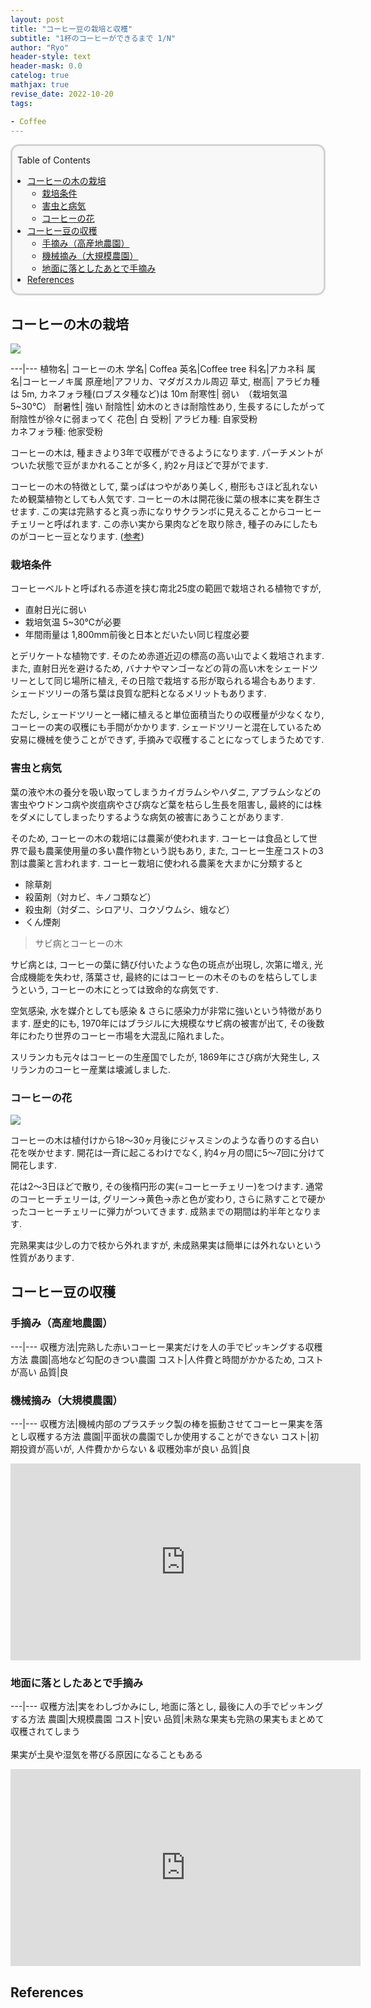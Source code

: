 ```yaml
---
layout: post
title: "コーヒー豆の栽培と収穫"
subtitle: "1杯のコーヒーができるまで 1/N"
author: "Ryo"
header-style: text
header-mask: 0.0
catelog: true
mathjax: true
revise_date: 2022-10-20
tags:

- Coffee
---
```


<div style='border-radius: 1em; border-style:solid; border-color:#D3D3D3; background-color:#F8F8F8'>
<p class="h4">&nbsp;&nbsp;Table of Contents</p>
<!-- START doctoc generated TOC please keep comment here to allow auto update -->
<!-- DON'T EDIT THIS SECTION, INSTEAD RE-RUN doctoc TO UPDATE -->

- [コーヒーの木の栽培](#%E3%82%B3%E3%83%BC%E3%83%92%E3%83%BC%E3%81%AE%E6%9C%A8%E3%81%AE%E6%A0%BD%E5%9F%B9)
  - [栽培条件](#%E6%A0%BD%E5%9F%B9%E6%9D%A1%E4%BB%B6)
  - [害虫と病気](#%E5%AE%B3%E8%99%AB%E3%81%A8%E7%97%85%E6%B0%97)
  - [コーヒーの花](#%E3%82%B3%E3%83%BC%E3%83%92%E3%83%BC%E3%81%AE%E8%8A%B1)
- [コーヒー豆の収穫](#%E3%82%B3%E3%83%BC%E3%83%92%E3%83%BC%E8%B1%86%E3%81%AE%E5%8F%8E%E7%A9%AB)
  - [手摘み（高産地農園）](#%E6%89%8B%E6%91%98%E3%81%BF%E9%AB%98%E7%94%A3%E5%9C%B0%E8%BE%B2%E5%9C%92)
  - [機械摘み（大規模農園）](#%E6%A9%9F%E6%A2%B0%E6%91%98%E3%81%BF%E5%A4%A7%E8%A6%8F%E6%A8%A1%E8%BE%B2%E5%9C%92)
  - [地面に落としたあとで手摘み](#%E5%9C%B0%E9%9D%A2%E3%81%AB%E8%90%BD%E3%81%A8%E3%81%97%E3%81%9F%E3%81%82%E3%81%A8%E3%81%A7%E6%89%8B%E6%91%98%E3%81%BF)
- [References](#references)

<!-- END doctoc generated TOC please keep comment here to allow auto update -->

</div>


## コーヒーの木の栽培

<img src="https://github.com/ryonakimageserver/omorikaizuka/blob/master/%E3%83%96%E3%83%AD%E3%82%B0%E7%94%A8/Coffee/20221016_coffee_tree.jpg?raw=true">


---|---
植物名| コーヒーの木
学名| Coffea
英名|Coffee tree
科名|アカネ科
属名|コーヒーノキ属
原産地|アフリカ、マダガスカル周辺
草丈, 樹高| アラビカ種は 5m, カネフォラ種(ロブスタ種など)は 10m
耐寒性| 	弱い　（栽培気温 5~30℃）
耐暑性| 	強い
耐陰性| 	幼木のときは耐陰性あり, 生長するにしたがって耐陰性が徐々に弱まってく
花色| 	白
受粉| アラビカ種: 自家受粉 <br> カネフォラ種: 他家受粉


コーヒーの木は, 種まきより3年で収穫ができるようになります.
パーチメントがついた状態で豆がまかれることが多く, 約2ヶ月ほどで芽がでます. 

コーヒーの木の特徴として, 葉っぱはつやがあり美しく, 樹形もさほど乱れないため観葉植物としても人気です.
コーヒーの木は開花後に葉の根本に実を群生させます. この実は完熟すると真っ赤になりサクランボに見えることからコーヒーチェリーと呼ばれます.
この赤い実から果肉などを取り除き, 種子のみにしたものがコーヒー豆となります. ([参考](https://ryonakagami.github.io/2022/10/15/Coffee-science-part3-coffee-chaff/))

### 栽培条件

コーヒーベルトと呼ばれる赤道を挟む南北25度の範囲で栽培される植物ですが, 

- 直射日光に弱い
- 栽培気温 5~30℃が必要 
- 年間雨量は 1,800mm前後と日本とだいたい同じ程度必要

とデリケートな植物です. そのため赤道近辺の標高の高い山でよく栽培されます.
また, 直射日光を避けるため, バナナやマンゴーなどの背の高い木をシェードツリーとして同じ場所に植え, その日陰で栽培する形が取られる場合もあります.
シェードツリーの落ち葉は良質な肥料となるメリットもあります.

ただし, シェードツリーと一緒に植えると単位面積当たりの収穫量が少なくなり, コーヒーの実の収穫にも手間がかかります.
シェードツリーと混在しているため安易に機械を使うことができず, 手摘みで収穫することになってしまうためです.

### 害虫と病気

葉の液や木の養分を吸い取ってしまうカイガラムシやハダニ, アブラムシなどの害虫やウドンコ病や炭疽病やさび病など葉を枯らし生長を阻害し, 
最終的には株をダメにしてしまったりするような病気の被害にあうことがあります.

そのため, コーヒーの木の栽培には農薬が使われます. コーヒーは食品として世界で最も農薬使用量の多い農作物という説もあり,
また, コーヒー生産コストの3割は農薬と言われます. コーヒー栽培に使われる農薬を大まかに分類すると

- 除草剤
- 殺菌剤（対カビ、キノコ類など）
- 殺虫剤（対ダニ、シロアリ、コクゾウムシ、蛾など）
- くん煙剤

> サビ病とコーヒーの木

サビ病とは, コーヒーの葉に錆び付いたような色の斑点が出現し, 次第に増え, 光合成機能を失わせ, 落葉させ, 
最終的にはコーヒーの木そのものを枯らしてしまうという, コーヒーの木にとっては致命的な病気です.

空気感染, 水を媒介としても感染 & さらに感染力が非常に強いという特徴があります. 
歴史的にも, 1970年にはブラジルに大規模なサビ病の被害が出て, その後数年にわたり世界のコーヒー市場を大混乱に陥れました。

スリランカも元々はコーヒーの生産国でしたが, 1869年にさび病が大発生し, スリランカのコーヒー産業は壊滅しました.

### コーヒーの花

<img src="https://github.com/ryonakimageserver/omorikaizuka/blob/master/%E3%83%96%E3%83%AD%E3%82%B0%E7%94%A8/Coffee/20221016_coffee_flower.jpg?raw=true">

コーヒーの木は植付けから18〜30ヶ月後にジャスミンのような香りのする白い花を咲かせます.
開花は一斉に起こるわけでなく, 約4ヶ月の間に5〜7回に分けて開花します.

花は2〜3日ほどで散り, その後楕円形の実(=コーヒーチェリー)をつけます.
通常のコーヒーチェリーは, グリーン→黄色→赤と色が変わり, さらに熟すことで硬かったコーヒーチェリーに弾力がついてきます. 成熟までの期間は約半年となります.

完熟果実は少しの力で枝から外れますが, 未成熟果実は簡単には外れないという性質があります.


## コーヒー豆の収穫
### 手摘み（高産地農園）

---|---
収穫方法|完熟した赤いコーヒー果実だけを人の手でピッキングする収穫方法
農園|高地など勾配のきつい農園
コスト|人件費と時間がかかるため, コストが高い
品質|良


### 機械摘み（大規模農園）

---|---
収穫方法|機械内部のプラスチック製の棒を振動させてコーヒー果実を落とし収穫する方法
農園|平面状の農園でしか使用することができない
コスト|初期投資が高いが, 人件費かからない & 収穫効率が良い
品質|良

<iframe width="560" height="315" src="https://www.youtube.com/embed/ppMPZmOKb0o" title="YouTube video player" frameborder="0" allow="accelerometer; autoplay; clipboard-write; encrypted-media; gyroscope; picture-in-picture; web-share" allowfullscreen></iframe>


### 地面に落としたあとで手摘み

---|---
収穫方法|実をわしづかみにし, 地面に落とし, 最後に人の手でピッキングする方法
農園|大規模農園
コスト|安い
品質|未熟な果実も完熟の果実もまとめて収穫されてしまう<br><br>果実が土臭や湿気を帯びる原因になることもある

<iframe width="560" height="315" src="https://www.youtube.com/embed/UWa7e5Zl7Oo" title="YouTube video player" frameborder="0" allow="accelerometer; autoplay; clipboard-write; encrypted-media; gyroscope; picture-in-picture; web-share" allowfullscreen></iframe>

## References
